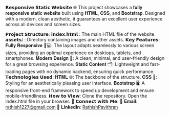 𝗥𝗲𝘀𝗽𝗼𝗻𝘀𝗶𝘃𝗲 𝗦𝘁𝗮𝘁𝗶𝗰 𝗪𝗲𝗯𝘀𝗶𝘁𝗲 🌐
This project showcases a 𝐟𝐮𝐥𝐥𝐲 𝐫𝐞𝐬𝐩𝐨𝐧𝐬𝐢𝐯𝐞 𝐬𝐭𝐚𝐭𝐢𝐜 𝐰𝐞𝐛𝐬𝐢𝐭𝐞 built using 𝐇𝐓𝐌𝐋, 𝐂𝐒𝐒, and 𝐁𝐨𝐨𝐭𝐬𝐭𝐫𝐚𝐩. Designed with a modern, clean aesthetic, it guarantees an excellent user experience across all devices and screen sizes.

𝗣𝗿𝗼𝗷𝗲𝗰𝘁 𝗦𝘁𝗿𝘂𝗰𝘁𝘂𝗿𝗲:
𝗶𝗻𝗱𝗲𝘅.𝗵𝘁𝗺𝗹 : The main HTML file of the website.
𝗮𝘀𝘀𝗲𝘁𝘀/ : Directory containing images and other assets.
𝗞𝗲𝘆 𝗙𝗲𝗮𝘁𝘂𝗿𝗲𝘀:
𝐅𝐮𝐥𝐥𝐲 𝐑𝐞𝐬𝐩𝐨𝐧𝐬𝐢𝐯𝐞 📱💻: The layout adapts seamlessly to various screen sizes, providing an optimal experience on desktops, tablets, and smartphones.
𝐌𝐨𝐝𝐞𝐫𝐧 𝐃𝐞𝐬𝐢𝐠𝐧 🎨: A clean, minimal, and user-friendly design for a great browsing experience.
𝐒𝐭𝐚𝐭𝐢𝐜 𝐂𝐨𝐧𝐭𝐞𝐧𝐭 🗂️: Lightweight and fast-loading pages with no dynamic backend, ensuring quick performance.
𝗧𝗲𝗰𝗵𝗻𝗼𝗹𝗼𝗴𝗶𝗲𝘀 𝗨𝘀𝗲𝗱:
𝐇𝐓𝐌𝐋 🌐: The backbone of the structure.
𝐂𝐒𝐒 🎨: Styling for an aesthetically pleasing user interface.
𝐁𝐨𝐨𝐭𝐬𝐭𝐫𝐚𝐩 🖥️: A responsive front-end framework to speed up development and ensure mobile-friendliness.
𝗛𝗼𝘄 𝘁𝗼 𝗩𝗶𝗲𝘄:
Clone the repository.
Open the index.html file in your browser. 🚀
𝗖𝗼𝗻𝗻𝗲𝗰𝘁 𝘄𝗶𝘁𝗵 𝗠𝗲:
📧 𝐄𝐦𝐚𝐢𝐥: [rathish1227@gmail.com](mailto:rathish1227@gmail.com)
👔 𝐋𝐢𝐧𝐤𝐞𝐝𝐈𝐧: [RathishPavithran](https://www.linkedin.com/in/rathish-pavithran/)
